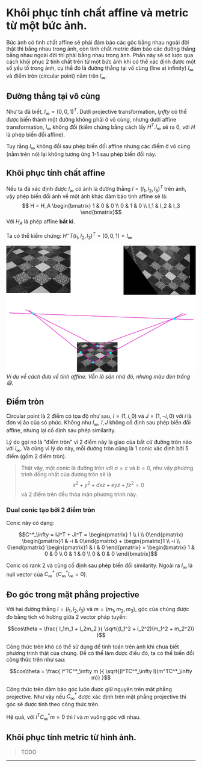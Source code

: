 # Khôi phục tính chất affine và metric từ một bức ảnh.

Bức ảnh có tình chất affine sẽ phải đảm bảo các góc bằng nhau ngoài đời thật thì bằng nhau trong ảnh, còn tính chất metric đảm bảo các đường thẳng bằng nhau ngoài đời thì phải bằng nhau trong ảnh. Phần này sẽ sơ lược qua cách khôi phục 2 tính chất trên từ một bức ảnh khi có thể xác định được một số yếu tố trong ảnh, cụ thể đó là đường thẳng tại vô cùng (line at infinity) $l_\infty$ và điểm tròn (circular point) nằm trên $l_\infty$.

## Đường thẳng tại vô cùng
Như ta đã biết, $l_\infty = (0, 0, 1)^T$. Dưới projective transformation, $l_infty$ có thể được biến thành một đường không phải ở vô cùng, nhưng dưới affine transformation, $l_\infty$ không đổi (kiểm chứng bằng cách lấy $H^T . l_\infty$ sẽ ra 0, với $H$ là phép biến đổi affine).

Tuy rằng $l_\infty$ không đổi sau phép biến đổi affine nhưng các điểm ở vô cùng (nằm trên nó) lại không tương ứng 1-1 sau phép biến đổi này. 

## Khôi phục tính chất affine
Nếu ta đã xác định được $l_\infty$ có ảnh là đường thẳng $l = (l_1, l_2, l_3)^T$ trên ảnh, vậy phép biến đổi ảnh về một ảnh khác đảm bảo tính affine sẽ là:
$$ H = H_A \begin{bmatrix}
1 & 0 & 0 \\
0 & 1 & 0 \\
l_1 & l_2 & l_3
\end{bmatrix}$$
Với $H_A$ là phép affine **bất kì**.

Ta có thể kiểm chứng: $H^-T(l_1, l_2, l_3)^T = (0, 0, 1) = l_\infty$

![recover-affine-and-metrix-properties-example](recover-affine-and-metrix-properties-example.png)
*Ví dụ về cách đưa về tính affine. Vẫn là sàn nhà đó, nhưng màu đen trắng :smile:.*

## Điểm tròn
Circular point là 2 điểm có tọa độ như sau, $I = (1, i, 0)$ và $J = (1, -i, 0)$ với $i$ là đơn vị ảo của só phức. Không như $l_\infty$, $I, J$ không cố định sau phép biến đổi affine, nhưng lại cố định sau phép similarity.

Lý do gọi nó là "điểm tròn" vì 2 điểm này là giao của bất cứ đường tròn nào với $l_\infty$. Và cũng vì lý do này, mỗi đường tròn cũng là 1 conic xác định bởi 5 điểm (gồm 2 điểm tròn).
> Thật vậy, một conic là đường tròn với $a = c$ và $b = 0$, như vậy phương trình đồng nhất của đương tròn sẽ là
$$x^2 + y^2 + dxz + eyz + fz^2 = 0$$
và 2 điểm trên đều thỏa mãn phương trình này.

### Dual conic tạo bởi 2 điểm tròn
Conic này có dạng:

$$C^*_\infty 
= IJ^T + JI^T
= \begin{pmatrix} 1 \\ i \\ 0\end{pmatrix}
  \begin{pmatrix}1 & -i & 0\end{pmatrix}
+
  \begin{pmatrix}1 \\ -i \\ 0\end{pmatrix}
  \begin{pmatrix}1 & i & 0 \end{pmatrix}
= \begin{bmatrix}
    1 & 0 & 0 \\
    0 & 1 & 0 \\
    0 & 0 & 0
\end{bmatrix}$$

Conic có rank 2 và cũng cố định sau phép biến đổi similarity. Ngoài ra $l_\infty$ là null vector của $C^*_\infty$ ($C^*_\infty l_\infty = 0$).

## Đo góc trong mặt phẳng projective
Với hai đường thẳng $l = (l_1, l_2, l_3)$ và $m = (m_1, m_2, m_3)$, góc của chúng được đo bằng tích vô hường giữa 2 vector pháp tuyến:

$$cos\theta = \frac{
    l_1m_1 + l_2m_2
}{
   \sqrt{(l_1^2 + l_2^2)(m_1^2 + m_2^2)} 
}$$

Công thức trên khó có thể sử dụng để tính toán trên ảnh khi chưa biết phương trình thật của chúng. Để có thể làm được điều đó, ta có thể biến đổi công thức trên như sau:

$$cos\theta = \frac{
    l^TC^*_\infty m
}{
    \sqrt{(l^TC^*_\infty l)(m^TC^*_\infty m)}
}$$

Công thức trên đảm bảo góc luôn được giữ nguyên trên mặt phẳng projective. Như vậy nếu $C^*_\infty$ được xác định trên mặt phẳng projective thì góc sẽ được tính theo công thức trên.

Hệ quả, với $l^TC^*_\infty m= 0$ thì $l$ và $m$ vuông góc với nhau.

## Khôi phục tính metric từ hình ảnh.
> TODO

---